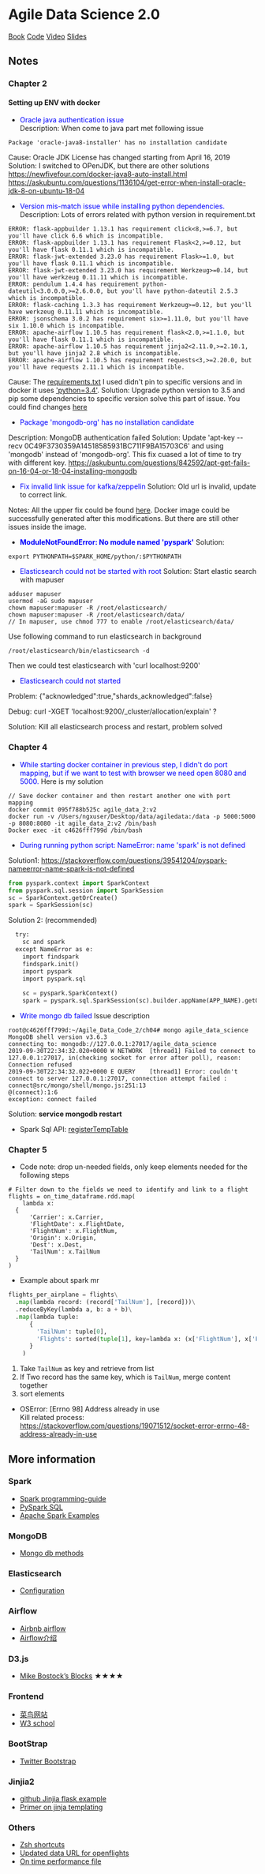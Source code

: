 

# Agile Data Science 2.0

[Book](https://www.amazon.com/Agile-Data-Science-2-0-Applications/dp/1491960116) [Code](https://github.com/rjurney/Agile_Data_Code_2) [Video](https://www.youtube.com/watch?v=QqXC0k7sxRI) [Slides](https://www.slideshare.net/rjurney/predictive-analytics-with-airflow-and-pyspark?from_action=save)


## Notes

### Chapter 2

#### Setting up ENV with docker

- <span style="color:blue">Oracle java authentication issue </span></br>
 Description: When come to java part met following issue
```
Package 'oracle-java8-installer' has no installation candidate
```
Cause: Oracle JDK License has changed starting from April 16, 2019
Solution: I switched to OPenJDK, but there are other solutions
https://newfivefour.com/docker-java8-auto-install.html
https://askubuntu.com/questions/1136104/get-error-when-install-oracle-jdk-8-on-ubuntu-18-04

- <span style="color:blue">Version mis-match issue while installing python dependencies. </span></br>
Description: Lots of errors related with python version in requirement.txt
```
ERROR: flask-appbuilder 1.13.1 has requirement click<8,>=6.7, but you'll have click 6.6 which is incompatible.
ERROR: flask-appbuilder 1.13.1 has requirement Flask<2,>=0.12, but you'll have flask 0.11.1 which is incompatible.
ERROR: flask-jwt-extended 3.23.0 has requirement Flask>=1.0, but you'll have flask 0.11.1 which is incompatible.
ERROR: flask-jwt-extended 3.23.0 has requirement Werkzeug>=0.14, but you'll have werkzeug 0.11.11 which is incompatible.
ERROR: pendulum 1.4.4 has requirement python-dateutil<3.0.0.0,>=2.6.0.0, but you'll have python-dateutil 2.5.3 which is incompatible.
ERROR: flask-caching 1.3.3 has requirement Werkzeug>=0.12, but you'll have werkzeug 0.11.11 which is incompatible.
ERROR: jsonschema 3.0.2 has requirement six>=1.11.0, but you'll have six 1.10.0 which is incompatible.
ERROR: apache-airflow 1.10.5 has requirement flask<2.0,>=1.1.0, but you'll have flask 0.11.1 which is incompatible.
ERROR: apache-airflow 1.10.5 has requirement jinja2<2.11.0,>=2.10.1, but you'll have jinja2 2.8 which is incompatible.
ERROR: apache-airflow 1.10.5 has requirement requests<3,>=2.20.0, but you'll have requests 2.11.1 which is incompatible.
```
Cause: The [requirements.txt](https://github.com/rjurney/Agile_Data_Code_2/blob/dcc4fb20d1a7f23304244786dca3f6a9be89322d/requirements.txt#L1) I used didn't pin to specific versions and in docker it uses ['python=3.4'](https://github.com/rjurney/Agile_Data_Code_2/blob/dcc4fb20d1a7f23304244786dca3f6a9be89322d/Dockerfile#L22). 
Solution: Upgrade python version to 3.5 and pip some dependencies to specific version solve this part of issue.  You could find changes [here](https://github.com/CodeBear801/Agile_Data_Code_2/commit/55ac5b2b47edcd733028f9dbde9437a967c1fd55)

- <span style="color:blue">Package 'mongodb-org' has no installation candidate</span>

Description: MongoDB authentication failed
Solution: Update 'apt-key --recv 0C49F3730359A14518585931BC711F9BA15703C6' and using 'mongodb' instead of 'mongodb-org'.  This fix cuased a lot of time to try with different key.
https://askubuntu.com/questions/842592/apt-get-fails-on-16-04-or-18-04-installing-mongodb   

- <span style="color:blue">Fix invalid link issue for kafka/zeppelin</span>
Solution: Old url is invalid, update to correct link.


Notes: All the upper fix could be found [here](https://github.com/CodeBear801/Agile_Data_Code_2/commit/55ac5b2b47edcd733028f9dbde9437a967c1fd55).  Docker image could be successfully generated after this modifications.  But there are still other issues inside the image.

- <span style="color:blue">**ModuleNotFoundError: No module named 'pyspark'**</span>
Solution:
```
export PYTHONPATH=$SPARK_HOME/python/:$PYTHONPATH
```

- <span style="color:blue">Elasticsearch could not be started with root</span>
Solution: Start elastic search with mapuser
```
adduser mapuser
usermod -aG sudo mapuser
chown mapuser:mapuser -R /root/elasticsearch/
chown mapuser:mapuser -R /root/elasticsearch/data/
// In mapuser, use chmod 777 to enable /root/elasticsearch/data/ 
```
Use following command to run elasticsearch in background
```
/root/elasticsearch/bin/elasticsearch -d
```
Then we could test elasticsearch with 'curl localhost:9200'

- <span style="color:blue">Elasticsearch could not started</span>  

Problem: {"acknowledged":true,"shards_acknowledged":false}

Debug: curl -XGET 'localhost:9200/_cluster/allocation/explain' ?

Solution: Kill all elasticsearch process and restart, problem solved

### Chapter 4
- <span style="color:blue">While starting docker container in previous step, I didn't do port mapping, but if we want to test with browser we need open 8080 and 5000.   </span>Here is my solution
```
// Save docker container and then restart another one with port mapping
docker commit 095f788b525c agile_data_2:v2
docker run -v /Users/ngxuser/Desktop/data/agiledata:/data -p 5000:5000 -p 8080:8080 -it agile_data_2:v2 /bin/bash
Docker exec -it c4626fff799d /bin/bash
```
- <span style="color:blue">During running python script: NameError: name 'spark' is not defined </span>

Solution1: https://stackoverflow.com/questions/39541204/pyspark-nameerror-name-spark-is-not-defined
```python
from pyspark.context import SparkContext
from pyspark.sql.session import SparkSession
sc = SparkContext.getOrCreate()
spark = SparkSession(sc)
```

Solution 2: (recommended)
```python
  try:
    sc and spark
  except NameError as e:
    import findspark
    findspark.init()
    import pyspark
    import pyspark.sql
    
    sc = pyspark.SparkContext()
    spark = pyspark.sql.SparkSession(sc).builder.appName(APP_NAME).getOrCreate()

```
- <span style="color:blue">Write mongo db failed</span>
Issue description
```
root@c4626fff799d:~/Agile_Data_Code_2/ch04# mongo agile_data_science
MongoDB shell version v3.6.3
connecting to: mongodb://127.0.0.1:27017/agile_data_science
2019-09-30T22:34:32.020+0000 W NETWORK  [thread1] Failed to connect to 127.0.0.1:27017, in(checking socket for error after poll), reason: Connection refused
2019-09-30T22:34:32.022+0000 E QUERY    [thread1] Error: couldn't connect to server 127.0.0.1:27017, connection attempt failed :
connect@src/mongo/shell/mongo.js:251:13
@(connect):1:6
exception: connect failed
```
Solution: **service mongodb restart**

- Spark Sql API: [registerTempTable](http://spark.apache.org/docs/2.2.0/api/python/pyspark.sql.html#pyspark.sql.DataFrame.registerTempTable)


### Chapter 5

- Code note: drop un-needed fields, only keep elements needed for the following steps 
```
# Filter down to the fields we need to identify and link to a flight
flights = on_time_dataframe.rdd.map(
    lambda x: 
  {
      'Carrier': x.Carrier, 
      'FlightDate': x.FlightDate, 
      'FlightNum': x.FlightNum, 
      'Origin': x.Origin, 
      'Dest': x.Dest, 
      'TailNum': x.TailNum
  }
)
```

- Example about spark mr
```python
flights_per_airplane = flights\
  .map(lambda record: (record['TailNum'], [record]))\
  .reduceByKey(lambda a, b: a + b)\
  .map(lambda tuple:
      {
        'TailNum': tuple[0], 
        'Flights': sorted(tuple[1], key=lambda x: (x['FlightNum'], x['FlightDate'], x['Origin'], x['Dest']))
      }
    )
```
1. Take `TailNum` as key and retrieve from list
2. If Two record has the same key, which is `TailNum`, merge content together
3. sort elements

- OSError: [Errno 98] Address already in use  
Kill related process: https://stackoverflow.com/questions/19071512/socket-error-errno-48-address-already-in-use






## More information

### Spark
- [Spark programming-guide](https://spark.apache.org/docs/2.1.1/programming-guide.html)
- [PySpark SQL](https://spark.apache.org/docs/latest/api/python/pyspark.sql.html)
- [Apache Spark Examples](https://spark.apache.org/examples.html)

### MongoDB
- [Mongo db methods](https://docs.mongodb.com/manual/reference/method/)

### Elasticsearch
- [Configuration](https://www.elastic.co/guide/en/elasticsearch/hadoop/current/configuration.html)

### Airflow
- [Airbnb airflow](https://medium.com/airbnb-engineering/airflow-a-workflow-management-platform-46318b977fd8)
- [Airflow介绍](http://lxwei.github.io/posts/airflow%E4%BB%8B%E7%BB%8D.html)

### D3.js
- [Mike Bostock’s Blocks](https://bl.ocks.org/mbostock) <span>&#9733;</span><span>&#9733;</span><span>&#9733;</span><span>&#9733;</span>

### Frontend
- [菜鸟网站](https://www.runoob.com/)
- [W3 school](https://www.w3schools.com/html/default.asp)

### BootStrap
- [Twitter Bootstrap](http://www.runoob.com/bootstrap/bootstrap-tutorial.html)

### Jinjia2 
- [github Jinjia flask example](https://github.com/mjhea0/thinkful-mentor/tree/master/python/jinja/flask_example)
- [Primer on jinja templating](https://realpython.com/primer-on-jinja-templating/)

### Others
- [Zsh shortcuts](http://www.geekmind.net/2011/01/shortcuts-to-improve-your-bash-zsh.html)
- [Updated data URL for openflights](https://github.com/jpatokal/openflights/tree/master/data)
- [On time performance file](https://s3.amazonaws.com/agile_data_science/On_Time_On_Time_Performance_2015.csv.bz2)




